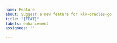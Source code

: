 ```yaml
---
name: Feature
about: Suggest a new feature for klv-oracles-go
title: "[FEAT]"
labels: enhancement
assignees: ''

---
```


<!--
Add relevant information about why you need the new feature for and why does the existing feature set is not enough. Also, please explain in detailed steps how the feature should work
-->

